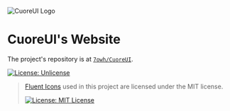 ![CuoreUI Logo](https://i.imgur.com/pWwYDum.jpeg)

# CuoreUI's Website
The project's repository is at [`7owh/CuoreUI`](https://github.com/7owh/CuoreUI/).

[![License: Unlicense](https://img.shields.io/badge/License-Unlicense-ff6a00)](https://unlicense.org/)

> [Fluent Icons](https://github.com/microsoft/fluentui-system-icons) used in this project are licensed under the MIT license.
> 
> [![License: MIT License](https://img.shields.io/badge/MIT-License-006aff)](https://mit-license.org/)
